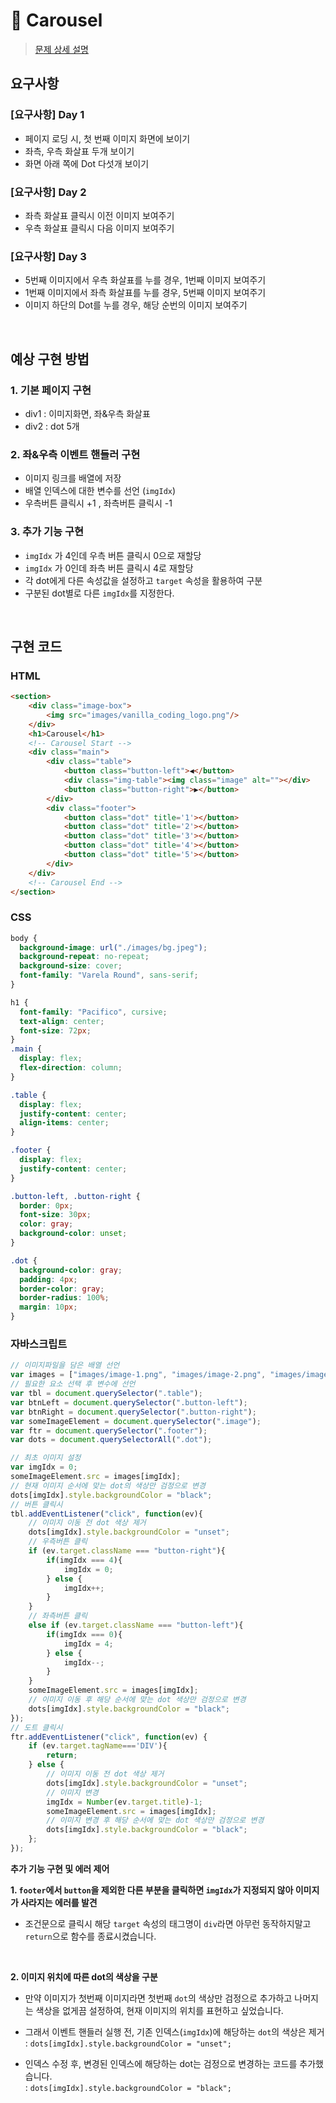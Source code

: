 # :pushpin: Carousel
> [문제 상세 설명](https://book.vanillacoding.co/starter-kit/step-4/interacting-with-webpages/carousel)

## 요구사항
### [요구사항] Day 1
- 페이지 로딩 시, 첫 번째 이미지 화면에 보이기
- 좌측, 우측 화살표 두개 보이기
- 화면 아래 쪽에 Dot 다섯개 보이기

### [요구사항] Day 2
- 좌측 화살표 클릭시 이전 이미지 보여주기
- 우측 화살표 클릭시 다음 이미지 보여주기

### [요구사항] Day 3
- 5번째 이미지에서 우측 화살표를 누를 경우, 1번째 이미지 보여주기
- 1번째 이미지에서 좌측 화살표를 누를 경우, 5번째 이미지 보여주기
- 이미지 하단의 Dot를 누를 경우, 해당 순번의 이미지 보여주기

<br>

## 예상 구현 방법
### 1. 기본 페이지 구현
- div1 : 이미지화면, 좌&우측 화살표
- div2 : dot 5개

### 2. 좌&우측 이벤트 핸들러 구현
- 이미지 링크를 배열에 저장
- 배열 인덱스에 대한 변수를 선언 (`imgIdx`)
- 우측버튼 클릭시 +1 , 좌측버튼 클릭시 -1

### 3. 추가 기능 구현
- `imgIdx` 가 4인데 우측 버튼 클릭시 0으로 재할당
- `imgIdx` 가 0인데 좌측 버튼 클릭시 4로 재할당
- 각 dot에게 다른 속성값을 설정하고 `target` 속성을 활용하여 구분
- 구분된 dot별로 다른 `imgIdx`를 지정한다.

<br>

## 구현 코드
### HTML
```html
<section>
    <div class="image-box">
        <img src="images/vanilla_coding_logo.png"/>
    </div>
    <h1>Carousel</h1>
    <!-- Carousel Start -->
    <div class="main">
        <div class="table">
            <button class="button-left">◀</button>
            <div class="img-table"><img class="image" alt=""></div>
            <button class="button-right">▶</button>
        </div>
        <div class="footer">
            <button class="dot" title='1'></button>
            <button class="dot" title='2'></button>
            <button class="dot" title='3'></button>
            <button class="dot" title='4'></button>
            <button class="dot" title='5'></button>
        </div>
    </div>
    <!-- Carousel End -->
</section>
```

### CSS
```css
body {
  background-image: url("./images/bg.jpeg");
  background-repeat: no-repeat;
  background-size: cover;
  font-family: "Varela Round", sans-serif;
}

h1 {
  font-family: "Pacifico", cursive;
  text-align: center;
  font-size: 72px;
}
.main {
  display: flex;
  flex-direction: column;
}

.table {
  display: flex;
  justify-content: center;
  align-items: center;
}

.footer {
  display: flex;
  justify-content: center;
}

.button-left, .button-right {
  border: 0px;
  font-size: 30px;
  color: gray;
  background-color: unset;
}

.dot {
  background-color: gray;
  padding: 4px;
  border-color: gray;
  border-radius: 100%;
  margin: 10px;
}
```

### 자바스크립트
```jsx
// 이미지파일을 담은 배열 선언
var images = ["images/image-1.png", "images/image-2.png", "images/image-3.png", "images/image-4.png", "images/image-5.png"];
// 필요한 요소 선택 후 변수에 선언
var tbl = document.querySelector(".table");
var btnLeft = document.querySelector(".button-left");
var btnRight = document.querySelector(".button-right");
var someImageElement = document.querySelector(".image");
var ftr = document.querySelector(".footer");
var dots = document.querySelectorAll(".dot");

// 최초 이미지 설정
var imgIdx = 0;
someImageElement.src = images[imgIdx];
// 현재 이미지 순서에 맞는 dot의 색상만 검정으로 변경
dots[imgIdx].style.backgroundColor = "black";
// 버튼 클릭시
tbl.addEventListener("click", function(ev){
    // 이미지 이동 전 dot 색상 제거
    dots[imgIdx].style.backgroundColor = "unset";
    // 우측버튼 클릭
    if (ev.target.className === "button-right"){
        if(imgIdx === 4){
            imgIdx = 0;
        } else {
            imgIdx++;
        }
    }
    // 좌측버튼 클릭
    else if (ev.target.className === "button-left"){
        if(imgIdx === 0){
            imgIdx = 4;
        } else {
            imgIdx--;
        }
    }
    someImageElement.src = images[imgIdx];
    // 이미지 이동 후 해당 순서에 맞는 dot 색상만 검정으로 변경
    dots[imgIdx].style.backgroundColor = "black";
});
// 도트 클릭시
ftr.addEventListener("click", function(ev) {
    if (ev.target.tagName==='DIV'){
        return;
    } else {
        // 이미지 이동 전 dot 색상 제거
        dots[imgIdx].style.backgroundColor = "unset";
        // 이미지 변경
        imgIdx = Number(ev.target.title)-1;
        someImageElement.src = images[imgIdx];
        // 이미지 변경 후 해당 순서에 맞는 dot 색상만 검정으로 변경
        dots[imgIdx].style.backgroundColor = "black";
    };
});

```
**추가 기능 구현 및 에러 제어**

**1. `footer`에서 `button`을 제외한 다른 부분을 클릭하면 `imgIdx`가 지정되지 않아 이미지가 사라지는 에러를 발견**
  - 조건문으로 클릭시 해당 `target` 속성의 태그명이 `div`라면 아무런 동작하지말고 `return`으로 함수를 종료시켰습니다.

<br>

**2. 이미지 위치에 따른 dot의 색상을 구분**
  - 만약 이미지가 첫번째 이미지라면 첫번째 `dot`의 색상만 검정으로 추가하고 나머지는 색상을 없게끔 설정하여, 현재 이미지의 위치를 표현하고 싶었습니다.
  - 그래서 이벤트 핸들러 실행 전, 기존 인덱스(`imgIdx`)에 해당하는 `dot`의 색상은 제거 <br>
    : `dots[imgIdx].style.backgroundColor = "unset";`

  - 인덱스 수정 후, 변경된 인덱스에 해당하는 dot는 검정으로 변경하는 코드를 추가했습니다. <br>
    : `dots[imgIdx].style.backgroundColor = "black";`
